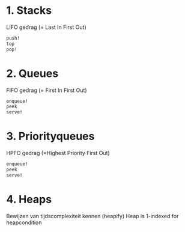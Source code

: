 # 1. Stacks
LIFO gedrag (= Last In First Out)
```scheme
push!
top
pop!
```
# 2. Queues
FIFO gedrag (= First In First Out)
```scheme
enqueue!
peek
serve!
```
# 3. Priorityqueues
HPFO gedrag (=Highest Priority First Out)
```scheme
enqueue!
peek
serve!
```
# 4. Heaps
Bewijzen van tijdscomplexiteit kennen (heapify)
Heap is 1-indexed for heapcondition